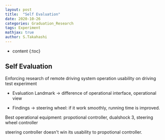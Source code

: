 ```yaml
---
layout: post
title:  "Self Evaluation"
date: 2020-10-26
categories: Graduation_Research
tags: Experiment
mathjax: true
author: S.Takahashi
---
```


* content
{:toc}

## Self Evaluation
Enforcing research of remote driving system operation usability on driving test experiment


- Evaluation Landmark -> difference of operational interface, operational view

- Findings -> steering wheel: if it work smoothly, running time is improved.


Best operational equipment: propotional controller, dualshock 3, steering wheel controller

steering controller doesn't win its usability to propotional controller.